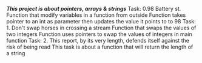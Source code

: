 ***This project is about pointers, arrays & strings***
Task: 0.98 Battery st.
	Function that modify variables in a function from outside
	Function takes pointer to an int as parameter then updates the value it points to to 98
Task: 1. Don't swap horses in crossing a stream
	Function that swaps the values of two integers
	Function uses pointers to swap the values of integers in main function
Task: 2. This report, by its very length, defends itself against the risk of being read
	This task is about a function that will return the length of a string

